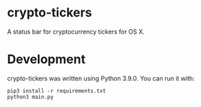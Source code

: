 # crypto-tickers

A status bar for cryptocurrency tickers for OS X.

# Development

crypto-tickers was written using Python 3.9.0. You can run it with:

```
pip3 install -r requirements.txt
python3 main.py
```
